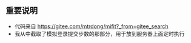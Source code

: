  **重要说明**
 ----
  * 代码来自 https://gitee.com/mtrdong/mifit?_from=gitee_search
  * 我从中截取了模拟登录提交步数的那部分，用于放到服务器上面定时执行